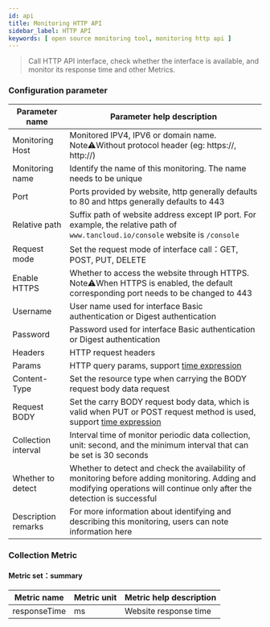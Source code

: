 ```yaml
---
id: api
title: Monitoring HTTP API
sidebar_label: HTTP API
keywords: [ open source monitoring tool, monitoring http api ]
---
```


> Call HTTP API interface, check whether the interface is available, and monitor its response time and other Metrics.

### Configuration parameter

| Parameter name      | Parameter help description                                                                                                                                                |
|---------------------|---------------------------------------------------------------------------------------------------------------------------------------------------------------------------|
| Monitoring Host     | Monitored IPV4, IPV6 or domain name. Note⚠️Without protocol header (eg: https://, http://)                                                                                |
| Monitoring name     | Identify the name of this monitoring. The name needs to be unique                                                                                                         |
| Port                | Ports provided by website, http generally defaults to 80 and https generally defaults to 443                                                                              |
| Relative path       | Suffix path of website address except IP port. For example, the relative path of `www.tancloud.io/console` website is `/console`                                          |
| Request mode        | Set the request mode of interface call：GET, POST, PUT, DELETE                                                                                                             |
| Enable HTTPS        | Whether to access the website through HTTPS. Note⚠️When HTTPS is enabled, the default corresponding port needs to be changed to 443                                       |
| Username            | User name used for interface Basic authentication or Digest authentication                                                                                                |
| Password            | Password used for interface Basic authentication or Digest authentication                                                                                                 |
| Headers             | HTTP request headers                                                                                                                                                      |
| Params              | HTTP query params, support [time expression](time_expression)                                                                                                             |
| Content-Type        | Set the resource type when carrying the BODY request body data request                                                                                                    |
| Request BODY        | Set the carry BODY request body data, which is valid when PUT or POST request method is used, support [time expression](time_expression)                                  |
| Collection interval | Interval time of monitor periodic data collection, unit: second, and the minimum interval that can be set is 30 seconds                                                   |
| Whether to detect   | Whether to detect and check the availability of monitoring before adding monitoring. Adding and modifying operations will continue only after the detection is successful |
| Description remarks | For more information about identifying and describing this monitoring, users can note information here                                                                    |

### Collection Metric

#### Metric set：summary

| Metric name  | Metric unit | Metric help description |
|--------------|-------------|-------------------------|
| responseTime | ms          | Website response time   |
